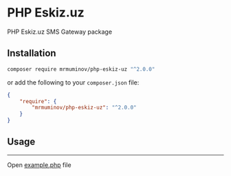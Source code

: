 PHP Eskiz.uz
============

PHP Eskiz.uz SMS Gateway package

## Installation

```bash
composer require mrmuminov/php-eskiz-uz "^2.0.0"
```

or add the following to your `composer.json` file:

```json
{
    "require": {
        "mrmuminov/php-eskiz-uz": "^2.0.0"
    }
}
```

## Usage

---

Open [example.php](example.php) file
